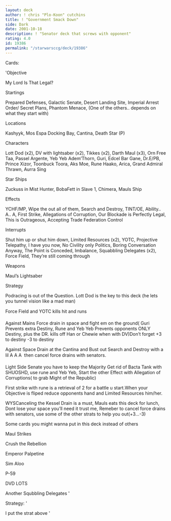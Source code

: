 ```yaml
---
layout: deck
author: ! chris "Plo-Koon" cutchins
title: ! "Government Smack Down"
side: Dark
date: 2001-10-18
description: ! "Senator deck that screws with opponent"
rating: 4.0
id: 19386
permalink: "/starwarsccg/deck/19386"
---
```

Cards: 

'Objective

My Lord Is That Legal?

Startings 

Prepared Defenses, Galactic Senate, Desert Landing Site, Imperial Arrest Order/ Secret Plans, Phantom Menace, (One of the others.. depends on what they start with)

Locations

Kashyyk, Mos Espa Docking Bay, Cantina, Death Star (P)

Characters

Lott Dod (x2), DV with lightsaber (x2), Tikkes (x2), Darth Maul (x3), Orn Free Taa, Passel Argente, Yeb Yeb Adem’Thorn, Guri, Edcel Bar Gane, Dr.E/PB, Prince Xizor, Toonbuck Toora, Aks Moe, Rune Haako, Arica, Grand Admiral Thrawn, Aurra Sing

Star Ships

Zuckuss in Mist Hunter, BobaFett in Slave 1, Chimera, Mauls Ship

Effects

YCHF/MP, Wipe the out all of them, Search and Destroy, TINT/OE, Ability.. A.. A, First Strike, Allegations of Corruption, Our Blockade is Perfectly Legal, This is Outrageous, Accepting Trade Federation Control

Interrupts

Shut him up or shut him down, Limited Resources (x2), YOTC, Projective Telepathy, I have you now, No Civility only Politics, Boring Conversation Anyway, The Point is Conceded, Imbalance, Squabbling Delegates (x2), Force Field, They’re still coming through

Weapons

Maul’s Lightsaber



Strategy 

Podracing is out of the Question. Lott Dod is the key to this deck (he lets you tunnel vision like a mad man)

Force Field and YOTC kills hit and runs

Against Mains Force drain in space and fight em on the ground( Guri Prevents extra Destiny, Rune and Yeb Yeb Prevents opponents ONLY Destiny, plus the DR. kills off Han or Chewie when with DV)Don’t forget +3 to destiny -3 to destiny

Against Space Drain at the Cantina and Bust out Search and Destroy with a lil A A A  then cancel force drains with senators. 

Light Side Senate you have to keep the Majority Get rid of Bacta Tank with SHUOSHD, use rune and Yeb Yeb, Start the other Effect with Allegation of Corruptions( to grab Might of the Republic)

First strike with rune is a retrieval of 2 for a battle u start.When your Objective is fliped reduce opponents hand and Limited Resources him/her.


WYSCanceling the Kessel Drain is a must, Mauls eats this deck for lunch, Dont lose your space you’ll need it trust me, Remeber to cancel force drains with senators, use some of the other strats to help you out(+3...-3)


Some cards you might wanna put in this deck instead of others

Maul Strikes

Crush the Rebellion

Emperor Palpetine

Sim Aloo

P-59

DVD LOTS

Another Squbbling Delegates '

Strategy: '

I put the strat above  '
